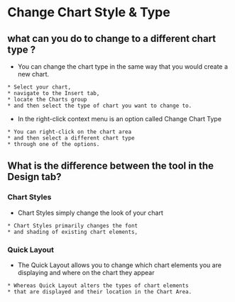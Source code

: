 # Change Chart Style & Type

## what can you do to change to a different chart type ? 

- You can change the chart type in the same way that you would create a new chart.
  
```
* Select your chart, 
* navigate to the Insert tab, 
* locate the Charts group 
* and then select the type of chart you want to change to.
```

- In the right-click context menu is an option called Change Chart Type

```
* You can right-click on the chart area 
* and then select a different chart type 
* through one of the options.
```

## What is the difference between the tool in the Design tab?

### Chart Styles

- Chart Styles simply change the look of your chart
  
```
* Chart Styles primarily changes the font 
* and shading of existing chart elements, 
```

### Quick Layout

- The Quick Layout allows you to change which chart elements you are displaying and where on the chart they appear 

```
* Whereas Quick Layout alters the types of chart elements 
* that are displayed and their location in the Chart Area.
```
